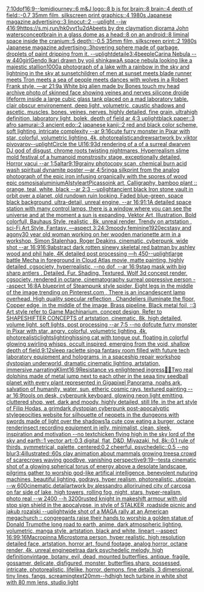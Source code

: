 [7:10](https://www.ebank.nz/aiartgenerator?category=7%3A10)[dof](https://www.ebank.nz/aiartgenerator?category=dof)[16:9](https://www.ebank.nz/aiartgenerator?category=16%3A9)[--lp](https://www.ebank.nz/aiartgenerator?category=--lp)[midjourney::6 m&J logo::8 b is for brain::8 brain::4 depth of field::-0.7 35mm film, silkscreen print graphics::4 1980s Japanese magazine advertising::3 linocut::2 --uplight --iw 4](https://www.ebank.nz/aiartgenerator?category=midjourney%3A%3A6%2520m%26J%2520logo%3A%3A8%2520b%2520is%2520for%2520brain%3A%3A8%2520brain%3A%3A4%2520depth%2520of%2520field%3A%3A-0.7%252035mm%2520film%2C%2520silkscreen%2520print%2520graphics%3A%3A4%25201980s%2520Japanese%2520magazine%2520advertising%3A%3A3%2520linocut%3A%3A2%2520--uplight%2520--iw%25204)[16:9](https://www.ebank.nz/aiartgenerator?category=16%3A9)[<https://s.mj.run/hk0vvt1u2dA>](https://www.ebank.nz/aiartgenerator?category=%3Chttps%3A//s.mj.run/hk0vvt1u2dA%3E)[beets by dre claymation diorama John waters](https://www.ebank.nz/aiartgenerator?category=beets%2520by%2520dre%2520claymation%2520diorama%2520John%2520waters)[concept](https://www.ebank.nz/aiartgenerator?category=concept)[brain in a glass dome as a head::8 on an android::8 liminal space inside the cranium::5 depth::-0.5 35mm film, silkscreen print::2 1980s Japanese magazine advertising::3](https://www.ebank.nz/aiartgenerator?category=brain%2520in%2520a%2520glass%2520dome%2520as%2520a%2520head%3A%3A8%2520on%2520an%2520android%3A%3A8%2520liminal%2520space%2520inside%2520the%2520cranium%3A%3A5%2520depth%3A%3A-0.5%252035mm%2520film%2C%2520silkscreen%2520print%3A%3A2%25201980s%2520Japanese%2520magazine%2520advertising%3A%3A3)[hovering sphere made of garbage, droplets of paint dripping from it. --uplight](https://www.ebank.nz/aiartgenerator?category=hovering%2520sphere%2520made%2520of%2520garbage%2C%2520droplets%2520of%2520paint%2520dripping%2520from%2520it.%2520--uplight)[detaile](https://www.ebank.nz/aiartgenerator?category=detaile)[3:4](https://www.ebank.nz/aiartgenerator?category=3%3A4)[beeple](https://www.ebank.nz/aiartgenerator?category=beeple)[Carina Nebula --w 440](https://www.ebank.nz/aiartgenerator?category=Carina%2520Nebula%2520--w%2520440)[girl](https://www.ebank.nz/aiartgenerator?category=girl)[Gendo Ikari drawn by yoji shinkawa](https://www.ebank.nz/aiartgenerator?category=Gendo%2520Ikari%2520drawn%2520by%2520yoji%2520shinkawa)[A space nebula looking like a majestic stallion](https://www.ebank.nz/aiartgenerator?category=A%2520space%2520nebula%2520looking%2520like%2520a%2520majestic%2520stallion)[1000](https://www.ebank.nz/aiartgenerator?category=1000)[a photograph of a lake with a rainbow in the sky and lightning in the sky at sunset](https://www.ebank.nz/aiartgenerator?category=a%2520photograph%2520of%2520a%2520lake%2520with%2520a%2520rainbow%2520in%2520the%2520sky%2520and%2520lightning%2520in%2520the%2520sky%2520at%2520sunset)[children of men at sunset meets blade runner meets Tron meets a sea of people meets dances with wolves in a Robert Frank style, —ar 21:9](https://www.ebank.nz/aiartgenerator?category=children%2520of%2520men%2520at%2520sunset%2520meets%2520blade%2520runner%2520meets%2520Tron%2520meets%2520a%2520sea%2520of%2520people%2520meets%2520dances%2520with%2520wolves%2520in%2520a%2520Robert%2520Frank%2520style%2C%2520%E2%80%94ar%252021%3A9)[a White big alien made by Bones touch my head archive photo of skinned face showing veines and nerves silicone droide lifeform inside a large cubic glass tank placed on a mad laboratory table. clair obscur environement, deep light, volumetric, caustic shadows and ascetic. muscles, bones, veines, nerves, highly detailed, fine grain, ultrahigh definition, laboratory light, bolek, depth of field ar 4:3 uplight](https://www.ebank.nz/aiartgenerator?category=a%2520White%2520big%2520alien%2520made%2520by%2520Bones%2520touch%2520my%2520head%2520archive%2520photo%2520of%2520skinned%2520face%2520showing%2520veines%2520and%2520nerves%2520silicone%2520droide%2520lifeform%2520inside%2520a%2520large%2520cubic%2520glass%2520tank%2520placed%2520on%2520a%2520mad%2520laboratory%2520table.%2520clair%2520obscur%2520environement%2C%2520deep%2520light%2C%2520volumetric%2C%2520caustic%2520shadows%2520and%2520ascetic.%2520muscles%2C%2520bones%2C%2520veines%2C%2520nerves%2C%2520highly%2520detailed%2C%2520fine%2520grain%2C%2520ultrahigh%2520definition%2C%2520laboratory%2520light%2C%2520bolek%2C%2520depth%2520of%2520field%2520ar%25204%3A3%2520uplight)[black paper::3 afro samurai::3 ancient edo::2 japanese kanji::2 red and black color scheme, soft lighting, intricate complexity --ar 9:16](https://www.ebank.nz/aiartgenerator?category=black%2520paper%3A%3A3%2520afro%2520samurai%3A%3A3%2520ancient%2520edo%3A%3A2%2520japanese%2520kanji%3A%3A2%2520red%2520and%2520black%2520color%2520scheme%2C%2520soft%2520lighting%2C%2520intricate%2520complexity%2520--ar%25209%3A16)[cute furry monster in Pixar with star, colorful, volumetric lighting, 4k, photorealistic](https://www.ebank.nz/aiartgenerator?category=cute%2520furry%2520monster%2520in%2520Pixar%2520with%2520star%2C%2520colorful%2C%2520volumetric%2520lighting%2C%25204k%2C%2520photorealistic)[andrews](https://www.ebank.nz/aiartgenerator?category=andrews)[artwork by viktor pivovarov](https://www.ebank.nz/aiartgenerator?category=artwork%2520by%2520viktor%2520pivovarov)[--uplight](https://www.ebank.nz/aiartgenerator?category=--uplight)[Circle the UI](https://www.ebank.nz/aiartgenerator?category=Circle%2520the%2520UI)[16:9](https://www.ebank.nz/aiartgenerator?category=16%3A9)[3d rendering of a of a surreal dwarven DJ god of disgust, chrome roots twisting nightmares, Hyperrealism slime mold festival of a humanoid monstrosity stage, exceptionally detailed, Horror vacui --ar 1:5](https://www.ebank.nz/aiartgenerator?category=3d%2520rendering%2520of%2520a%2520of%2520a%2520surreal%2520dwarven%2520DJ%2520god%2520of%2520disgust%2C%2520chrome%2520roots%2520twisting%2520nightmares%2C%2520Hyperrealism%2520slime%2520mold%2520festival%2520of%2520a%2520humanoid%2520monstrosity%2520stage%2C%2520exceptionally%2520detailed%2C%2520Horror%2520vacui%2520--ar%25201%3A5)[altar](https://www.ebank.nz/aiartgenerator?category=altar)[9:19](https://www.ebank.nz/aiartgenerator?category=9%3A19)[grainy photocopy scan, chemical burn acid wash spiritual dynamite poster —ar 4:5](https://www.ebank.nz/aiartgenerator?category=grainy%2520photocopy%2520scan%2C%2520chemical%2520burn%2520acid%2520wash%2520spiritual%2520dynamite%2520poster%2520%E2%80%94ar%25204%3A5)[ring](https://www.ebank.nz/aiartgenerator?category=ring)[a silkprint from the analog photograph of the epic iron infusing organically with the spores of wood epic osmosis](https://www.ebank.nz/aiartgenerator?category=a%2520silkprint%2520from%2520the%2520analog%2520photograph%2520of%2520the%2520epic%2520iron%2520infusing%2520organically%2520with%2520the%2520spores%2520of%2520wood%2520epic%2520osmosis)[aluminium](https://www.ebank.nz/aiartgenerator?category=aluminium)[AI](https://www.ebank.nz/aiartgenerator?category=AI)[style](https://www.ebank.nz/aiartgenerator?category=style)[art](https://www.ebank.nz/aiartgenerator?category=art)[](https://www.ebank.nz/aiartgenerator?category=)[Picasso](https://www.ebank.nz/aiartgenerator?category=Picasso)[ink art, Calligraphy, bamboo plant :: orange, teal, white, black --ar 2:3 --uplight](https://www.ebank.nz/aiartgenerator?category=ink%2520art%2C%2520Calligraphy%2C%2520bamboo%2520plant%2520%3A%3A%2520orange%2C%2520teal%2C%2520white%2C%2520black%2520--ar%25202%3A3%2520--uplight)[ancient black Iron stone vault in orbit over a planet, old rundown ruin looking, Faded blue-green, space black background, ultra-detail, unreal engine, --ar 16:9](https://www.ebank.nz/aiartgenerator?category=ancient%2520black%2520Iron%2520stone%2520vault%2520in%2520orbit%2520over%2520a%2520planet%2C%2520old%2520rundown%2520ruin%2520looking%2C%2520Faded%2520blue-green%2C%2520space%2520black%2520background%2C%2520ultra-detail%2C%2520unreal%2520engine%2C%2520--ar%252016%3A9)[1:1](https://www.ebank.nz/aiartgenerator?category=1%3A1)[A detailed space station with many control lamps, there is a window where you can see the universe and at the moment a sun is expanding, Vektor Art, Illustration, Bold colorfull, Bauhaus Style, realistic , 8k, unreal render, Trendy on artstation , sci-Fi Art Style, Fantasy, —aspect 3:2](https://www.ebank.nz/aiartgenerator?category=A%2520detailed%2520space%2520station%2520with%2520many%2520control%2520lamps%2C%2520there%2520is%2520a%2520window%2520where%2520you%2520can%2520see%2520the%2520universe%2520and%2520at%2520the%2520moment%2520a%2520sun%2520is%2520expanding%2C%2520Vektor%2520Art%2C%2520Illustration%2C%2520Bold%2520colorfull%2C%2520Bauhaus%2520Style%2C%2520realistic%2520%2C%25208k%2C%2520unreal%2520render%2C%2520Trendy%2520on%2520artstation%2520%2C%2520sci-Fi%2520Art%2520Style%2C%2520Fantasy%2C%2520%E2%80%94aspect%25203%3A2)[4:3](https://www.ebank.nz/aiartgenerator?category=4%3A3)[moody,feminine](https://www.ebank.nz/aiartgenerator?category=moody%2Cfeminine)[1920](https://www.ebank.nz/aiartgenerator?category=1920)[ecstasy and agony](https://www.ebank.nz/aiartgenerator?category=ecstasy%2520and%2520agony)[30 year old woman working on her wooden marionette arm in a workshop, Simon Stalenhag, Roger Deakins, cinematic, cyberpunk, wide shot --ar 16:9](https://www.ebank.nz/aiartgenerator?category=30%2520year%2520old%2520woman%2520working%2520on%2520her%2520wooden%2520marionette%2520arm%2520in%2520a%2520workshop%2C%2520Simon%2520Stalenhag%2C%2520Roger%2520Deakins%2C%2520cinematic%2C%2520cyberpunk%2C%2520wide%2520shot%2520--ar%252016%3A9)[16:9](https://www.ebank.nz/aiartgenerator?category=16%3A9)[abstract dark rotten sinewy skeletal red batman by ashley wood and phil hale, 4K detailed post processing —h 450](https://www.ebank.nz/aiartgenerator?category=abstract%2520dark%2520rotten%2520sinewy%2520skeletal%2520red%2520batman%2520by%2520ashley%2520wood%2520and%2520phil%2520hale%2C%25204K%2520detailed%2520post%2520processing%2520%E2%80%94h%2520450)[--uplight](https://www.ebank.nz/aiartgenerator?category=--uplight)[large battle Mecha in foreground in Cloud Atlas movie, matte painting, highly detailed, cgsociety, hyperrealistic, --no dof, --ar 16:9](https://www.ebank.nz/aiartgenerator?category=large%2520battle%2520Mecha%2520in%2520foreground%2520in%2520Cloud%2520Atlas%2520movie%2C%2520matte%2520painting%2C%2520highly%2520detailed%2C%2520cgsociety%2C%2520hyperrealistic%2C%2520--no%2520dof%2C%2520--ar%252016%3A9)[stag mask with big sharp antlers . Detailed. Fur. Shading. Textured. Wolf 3d concept render, cgsociety, rendered in octane, cinematography surreal oppressive person --aspect 16:8](https://www.ebank.nz/aiartgenerator?category=stag%2520mask%2520with%2520big%2520sharp%2520antlers%2520.%2520Detailed.%2520Fur.%2520Shading.%2520Textured.%2520Wolf%25203d%2520concept%2520render%2C%2520cgsociety%2C%2520rendered%2520in%2520octane%2C%2520cinematography%2520surreal%2520oppressive%2520person%2520--aspect%252016%3A8)[A blueprint of Steampunk style spider,   Eight legs in the middle of the image,trending on Pinterest.com  , There is an incandescent lamp overhead, High quality specular reflection ,  Chandeliers illuminate the floor, Copper  edge, in the middle of the image, Brass pipeline,  Black metal foil,  ::3  Art style refer to Game Machinarium.  concept design, Refer to SHAPESHIFTER CONCEPTS  of artstation, cinematic,  8k, high detailed,  volume light,  soft lights,  post processing    --ar 7:5   --no dof](https://www.ebank.nz/aiartgenerator?category=A%2520blueprint%2520of%2520Steampunk%2520style%2520spider%2C%2520%2520%2520Eight%2520legs%2520in%2520the%2520middle%2520of%2520the%2520image%2Ctrending%2520on%2520Pinterest.com%2520%2520%2C%2520There%2520is%2520an%2520incandescent%2520lamp%2520overhead%2C%2520High%2520quality%2520specular%2520reflection%2520%2C%2520%2520Chandeliers%2520illuminate%2520the%2520floor%2C%2520Copper%2520%2520edge%2C%2520in%2520the%2520middle%2520of%2520the%2520image%2C%2520Brass%2520pipeline%2C%2520%2520Black%2520metal%2520foil%2C%2520%2520%3A%3A3%2520%2520Art%2520style%2520refer%2520to%2520Game%2520Machinarium.%2520%2520concept%2520design%2C%2520Refer%2520to%2520SHAPESHIFTER%2520CONCEPTS%2520%2520of%2520artstation%2C%2520cinematic%2C%2520%25208k%2C%2520high%2520detailed%2C%2520%2520volume%2520light%2C%2520%2520soft%2520lights%2C%2520%2520post%2520processing%2520%2520%2520%2520--ar%25207%3A5%2520%2520%2520--no%2520dof)[cute furry monster in Pixar with star, angry, colorful, volumetric lighting, 4k, photorealistic](https://www.ebank.nz/aiartgenerator?category=cute%2520furry%2520monster%2520in%2520Pixar%2520with%2520star%2C%2520angry%2C%2520colorful%2C%2520volumetric%2520lighting%2C%25204k%2C%2520photorealistic)[lights](https://www.ebank.nz/aiartgenerator?category=lights)[lighting](https://www.ebank.nz/aiartgenerator?category=lighting)[hissing cat with tongue out, floating in colorful glowing swirling whisps, occult inspired, emerging from the void, shallow depth of field](https://www.ebank.nz/aiartgenerator?category=hissing%2520cat%2520with%2520tongue%2520out%2C%2520floating%2520in%2520colorful%2520glowing%2520swirling%2520whisps%2C%2520occult%2520inspired%2C%2520emerging%2520from%2520the%2520void%2C%2520shallow%2520depth%2520of%2520field)[,](https://www.ebank.nz/aiartgenerator?category=%2C)[9:12](https://www.ebank.nz/aiartgenerator?category=9%3A12)[sleep raclette sing](https://www.ebank.nz/aiartgenerator?category=sleep%2520raclette%2520sing)[a fantasy room filled with future tech laboratory equipment and holograms, in a spaceship repair workshop dystopian underworld, dramatic cinematic lighting, artstation, immersive,](https://www.ebank.nz/aiartgenerator?category=a%2520fantasy%2520room%2520filled%2520with%2520future%2520tech%2520laboratory%2520equipment%2520and%2520holograms%2C%2520in%2520a%2520spaceship%2520repair%2520workshop%2520dystopian%2520underworld%2C%2520dramatic%2520cinematic%2520lighting%2C%2520artstation%2C%2520immersive%2C)[narrating](https://www.ebank.nz/aiartgenerator?category=narrating)[Klimt](https://www.ebank.nz/aiartgenerator?category=Klimt)[16:9](https://www.ebank.nz/aiartgenerator?category=16%3A9)[Resistance vs enlightened ingress](https://www.ebank.nz/aiartgenerator?category=Resistance%2520vs%2520enlightened%2520ingress)[💜💙](https://www.ebank.nz/aiartgenerator?category=%F0%9F%92%9C%F0%9F%92%99)[Two real dolphins made of metal jump next to each other in the sea](https://www.ebank.nz/aiartgenerator?category=Two%2520real%2520dolphins%2520made%2520of%2520metal%2520jump%2520next%2520to%2520each%2520other%2520in%2520the%2520sea)[a tiny seedball planet with every plant represented in Gigapixel Panorama, noahs ark, salvation of humanity, water, sun, etheric cosmic rays, textured painting --ar 16:9](https://www.ebank.nz/aiartgenerator?category=a%2520tiny%2520seedball%2520planet%2520with%2520every%2520plant%2520represented%2520in%2520Gigapixel%2520Panorama%2C%2520noahs%2520ark%2C%2520salvation%2520of%2520humanity%2C%2520water%2C%2520sun%2C%2520etheric%2520cosmic%2520rays%2C%2520textured%2520painting%2520--ar%252016%3A9)[tools on desk, cyberpunk keyboard, glowing neon light emitting, cluttered shop, wet, dark and moody, highly detailed, still life, in the art style of Filip Hodas, a grimdark dystopian cyberpunk post-apocalyptic style](https://www.ebank.nz/aiartgenerator?category=tools%2520on%2520desk%2C%2520cyberpunk%2520keyboard%2C%2520glowing%2520neon%2520light%2520emitting%2C%2520cluttered%2520shop%2C%2520wet%2C%2520dark%2520and%2520moody%2C%2520highly%2520detailed%2C%2520still%2520life%2C%2520in%2520the%2520art%2520style%2520of%2520Filip%2520Hodas%2C%2520a%2520grimdark%2520dystopian%2520cyberpunk%2520post-apocalyptic%2520style)[geocities website for silhouette of neopets in the dungeons with swords made of light over the shadows](https://www.ebank.nz/aiartgenerator?category=geocities%2520website%2520for%2520silhouette%2520of%2520neopets%2520in%2520the%2520dungeons%2520with%2520swords%2520made%2520of%2520light%2520over%2520the%2520shadows)[1](https://www.ebank.nz/aiartgenerator?category=1)[a cute cow eating a burger, octane render](https://www.ebank.nz/aiartgenerator?category=a%2520cute%2520cow%2520eating%2520a%2520burger%2C%2520octane%2520render)[insect recording equipment in jelly, minimalist, clean, sleek, inspiration and motivation --no text](https://www.ebank.nz/aiartgenerator?category=insect%2520recording%2520equipment%2520in%2520jelly%2C%2520minimalist%2C%2520clean%2C%2520sleek%2C%2520inspiration%2520and%2520motivation%2520--no%2520text)[chicken flying high in the sky lord of the sky and earth::1 vector art::0.3 digital, flat, D&D, Miyazaki, hd, 8k::0.1 rule of thirds, symmetrical, palette, centered:0.2 cheerful, psychedelic::0.5 --no blur](https://www.ebank.nz/aiartgenerator?category=chicken%2520flying%2520high%2520in%2520the%2520sky%2520lord%2520of%2520the%2520sky%2520and%2520earth%3A%3A1%2520vector%2520art%3A%3A0.3%2520digital%2C%2520flat%2C%2520D%26D%2C%2520Miyazaki%2C%2520hd%2C%25208k%3A%3A0.1%2520rule%2520of%2520thirds%2C%2520symmetrical%2C%2520palette%2C%2520centered%3A0.2%2520cheerful%2C%2520psychedelic%3A%3A0.5%2520--no%2520blur)[3:4](https://www.ebank.nz/aiartgenerator?category=3%3A4)[illustrated::](https://www.ebank.nz/aiartgenerator?category=illustrated%3A%3A)[60s clay animation about mammals growing trees](https://www.ebank.nz/aiartgenerator?category=60s%2520clay%2520animation%2520about%2520mammals%2520growing%2520trees)[a crowd of scarecrows waving goodbye, vanishing perspective](https://www.ebank.nz/aiartgenerator?category=a%2520crowd%2520of%2520scarecrows%2520waving%2520goodbye%2C%2520vanishing%2520perspective)[9:19](https://www.ebank.nz/aiartgenerator?category=9%3A19)[--test](https://www.ebank.nz/aiartgenerator?category=--test)[a cinematic shot of a glowing spherical torus of energy above a desolate landscape, pilgrims gather to worship god-like artifical intelligence, benevolent nuturing machines, beautiful lighting, godrays, hyper realism, photorealistic, utopian, --w 600](https://www.ebank.nz/aiartgenerator?category=a%2520cinematic%2520shot%2520of%2520a%2520glowing%2520spherical%2520torus%2520of%2520energy%2520above%2520a%2520desolate%2520landscape%2C%2520pilgrims%2520gather%2520to%2520worship%2520god-like%2520artifical%2520intelligence%2C%2520benevolent%2520nuturing%2520machines%2C%2520beautiful%2520lighting%2C%2520godrays%2C%2520hyper%2520realism%2C%2520photorealistic%2C%2520utopian%2C%2520--w%2520600)[cinematic,](https://www.ebank.nz/aiartgenerator?category=cinematic%2C)[detail](https://www.ebank.nz/aiartgenerator?category=detail)[artwork by alessandro allori](https://www.ebank.nz/aiartgenerator?category=artwork%2520by%2520alessandro%2520allori)[ruined city of carcosa on far side of lake, high towers, rolling fog, night, stars, hyper-realism, photo real --w 2400 --h 3200](https://www.ebank.nz/aiartgenerator?category=ruined%2520city%2520of%2520carcosa%2520on%2520far%2520side%2520of%2520lake%2C%2520high%2520towers%2C%2520rolling%2520fog%2C%2520night%2C%2520stars%2C%2520hyper-realism%2C%2520photo%2520real%2520--w%25202400%2520--h%25203200)[rusted knight in makeshift armour with  old stop sign shield in the apocalypse, in style of STALKER ,roadside picnic and jakub rozalski --uplight](https://www.ebank.nz/aiartgenerator?category=rusted%2520knight%2520in%2520makeshift%2520armour%2520with%2520%2520old%2520stop%2520sign%2520shield%2520in%2520the%2520apocalypse%2C%2520in%2520style%2520of%2520STALKER%2520%2Croadside%2520picnic%2520and%2520jakub%2520rozalski%2520--uplight)[wide shot of a MAGA rally at an American megachurch :: congregants raise their hands to worship a golden statue of Donald Trump](https://www.ebank.nz/aiartgenerator?category=wide%2520shot%2520of%2520a%2520MAGA%2520rally%2520at%2520an%2520American%2520megachurch%2520%3A%3A%2520congregants%2520raise%2520their%2520hands%2520to%2520worship%2520a%2520golden%2520statue%2520of%2520Donald%2520Trump)[the long road to earth, anime, dark atmospheric lighting, volumetric, manga style, artstation, black and white, lineart --aspect 16:9](https://www.ebank.nz/aiartgenerator?category=the%2520long%2520road%2520to%2520earth%2C%2520anime%2C%2520dark%2520atmospheric%2520lighting%2C%2520volumetric%2C%2520manga%2520style%2C%2520artstation%2C%2520black%2520and%2520white%2C%2520lineart%2520--aspect%252016%3A9)[9:16](https://www.ebank.nz/aiartgenerator?category=9%3A16)[Macropinna Microstoma person, hyper realistic, high resolution detailed face, artstation, horror art, found footage, analog horror, octane render, 4k, unreal engine](https://www.ebank.nz/aiartgenerator?category=Macropinna%2520Microstoma%2520person%2C%2520hyper%2520realistic%2C%2520high%2520resolution%2520detailed%2520face%2C%2520artstation%2C%2520horror%2520art%2C%2520found%2520footage%2C%2520analog%2520horror%2C%2520octane%2520render%2C%25204k%2C%2520unreal%2520engine)[petra](https://www.ebank.nz/aiartgenerator?category=petra)[a dark psychedelic melody, high definition](https://www.ebank.nz/aiartgenerator?category=a%2520dark%2520psychedelic%2520melody%2C%2520high%2520definition)[vintage, botany, evil, dead, mounted butterflies, antique, fragile, gossamer, delicate, disfigured, monster, butterflies,sharp, possessed, intricate, photorealistic, lifelike, horror, demons, fine details, 3 dimensional, tiny lines, fangs, screaming](https://www.ebank.nz/aiartgenerator?category=vintage%2C%2520botany%2C%2520evil%2C%2520dead%2C%2520mounted%2520butterflies%2C%2520antique%2C%2520fragile%2C%2520gossamer%2C%2520delicate%2C%2520disfigured%2C%2520monster%2C%2520butterflies%2Csharp%2C%2520possessed%2C%2520intricate%2C%2520photorealistic%2C%2520lifelike%2C%2520horror%2C%2520demons%2C%2520fine%2520details%2C%25203%2520dimensional%2C%2520tiny%2520lines%2C%2520fangs%2C%2520screaming)[text](https://www.ebank.nz/aiartgenerator?category=text)[20mm](https://www.ebank.nz/aiartgenerator?category=20mm)[--hd](https://www.ebank.nz/aiartgenerator?category=--hd)[high tech turbine in white shot with 80 mm lens, studio light](https://www.ebank.nz/aiartgenerator?category=high%2520tech%2520turbine%2520in%2520white%2520shot%2520with%252080%2520mm%2520lens%2C%2520studio%2520light)